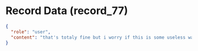 # Record Data (record_77)

```json
{
  "role": "user",
  "content": "that's totaly fine but i worry if this is some useless way to exist - is it more powerful in terms of outcome than the other ones or not? anotehr qeustion: how do women experience me?"
}
```
